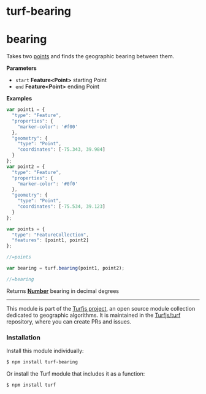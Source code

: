 # turf-bearing

# bearing

Takes two [points](Point) and finds the geographic bearing between them.

**Parameters**

-   `start` **Feature&lt;Point>** starting Point
-   `end` **Feature&lt;Point>** ending Point

**Examples**

```javascript
var point1 = {
  "type": "Feature",
  "properties": {
    "marker-color": '#f00'
  },
  "geometry": {
    "type": "Point",
    "coordinates": [-75.343, 39.984]
  }
};
var point2 = {
  "type": "Feature",
  "properties": {
    "marker-color": '#0f0'
  },
  "geometry": {
    "type": "Point",
    "coordinates": [-75.534, 39.123]
  }
};

var points = {
  "type": "FeatureCollection",
  "features": [point1, point2]
};

//=points

var bearing = turf.bearing(point1, point2);

//=bearing
```

Returns **[Number](https://developer.mozilla.org/en-US/docs/Web/JavaScript/Reference/Global_Objects/Number)** bearing in decimal degrees

---

This module is part of the [Turfjs project](http://turfjs.org/), an open source
module collection dedicated to geographic algorithms. It is maintained in the
[Turfjs/turf](https://github.com/Turfjs/turf) repository, where you can create
PRs and issues.

### Installation

Install this module individually:

```sh
$ npm install turf-bearing
```

Or install the Turf module that includes it as a function:

```sh
$ npm install turf
```

